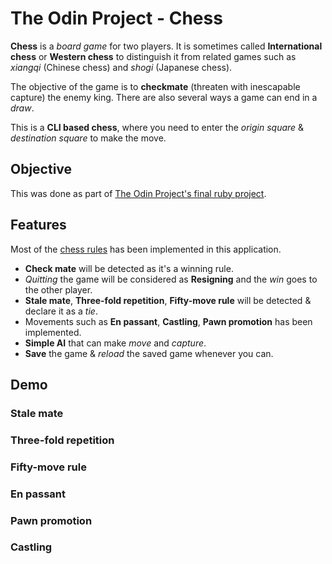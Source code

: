 # The Odin Project - Chess

**Chess** is a *board game* for two players.
It is sometimes called **International chess** or **Western chess** to distinguish it from related games such as *xiangqi* (Chinese chess) and *shogi* (Japanese chess).

The objective of the game is to **checkmate** (threaten with inescapable capture) the enemy king. There are also several ways a game can end in a *draw*.

This is a **CLI based chess**, where you need to enter the *origin square* & *destination square* to make the move.

## Objective

This was done as part of [The Odin Project's final ruby project](https://www.theodinproject.com/lessons/ruby-ruby-final-project).

## Features

Most of the [chess rules](https://en.wikipedia.org/wiki/Rules_of_chess) has been implemented in this application.

- **Check mate** will be detected as it's a winning rule.
- *Quitting* the game will be considered as **Resigning** and the *win* goes to the other player.
- **Stale mate**, **Three-fold repetition**, **Fifty-move rule** will be detected & declare it as a *tie*.
- Movements such as **En passant**, **Castling**, **Pawn promotion** has been implemented.
- **Simple AI** that can make *move* and *capture*.
- **Save** the game & *reload* the saved game whenever you can.

## Demo


### Stale mate

### Three-fold repetition

### Fifty-move rule

### En passant

### Pawn promotion

### Castling
